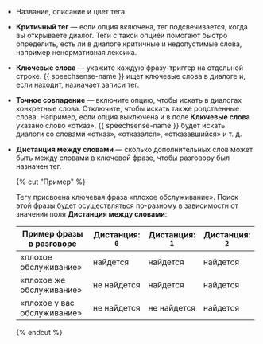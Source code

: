 * Название, описание и цвет тега.

* **Критичный тег** — если опция включена, тег подсвечивается, когда вы открываете диалог. Теги с такой опцией помогают быстро определить, есть ли в диалоге критичные и недопустимые слова, например ненормативная лексика.

* **Ключевые слова** — укажите каждую фразу-триггер на отдельной строке. {{ speechsense-name }} ищет ключевые слова в диалоге и, если находит, назначает записи тег.

* **Точное совпадение** — включите опцию, чтобы искать в диалогах конкретные слова. Отключите, чтобы искать также родственные слова. Например, если опция выключена и в поле **Ключевые слова** указано слово «отказ», {{ speechsense-name }} будет искать диалоги со словами «отказ», «отказался», «отказавшийся» и т. д.

* **Дистанция между словами** — сколько дополнительных слов может быть между словами в ключевой фразе, чтобы разговору был назначен тег.

   {% cut "Пример" %}

   Тегу присвоена ключевая фраза «плохое обслуживание». Поиск этой фразы будет осуществляться по-разному в зависимости от значения поля **Дистанция между словами**:

   | Пример фразы в разговоре | Дистанция: `0` | Дистанция: `1` | Дистанция: `2` |
   | ----------- | ----------- | ----------- | ----------- |
   | «плохое обслуживание» | найдется | найдется | найдется |
   | «плохое же обслуживание» | не найдется | найдется | найдется |
   | «плохое у вас обслуживание» | не найдется | не найдется | найдется |

   {% endcut %}
